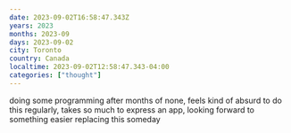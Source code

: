 ```yaml
---
date: 2023-09-02T16:58:47.343Z
years: 2023
months: 2023-09
days: 2023-09-02
city: Toronto
country: Canada
localtime: 2023-09-02T12:58:47.343-04:00
categories: ["thought"]
---
```

doing some programming after months of none, feels kind of absurd to do this regularly, takes so much to express an app, looking forward to something easier replacing this someday
